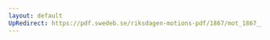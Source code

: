 ```yaml
---
layout: default
UpRedirect: https://pdf.swedeb.se/riksdagen-motions-pdf/1867/mot_1867__fk__00076.pdf
---
```


